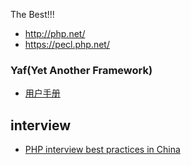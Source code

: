 The Best!!!

- http://php.net/
- https://pecl.php.net/

### Yaf(Yet Another Framework)
- [用户手册](http://www.laruence.com/manual/)

## interview
- [PHP interview best practices in China](https://github.com/wudi/PHP-Interview-Best-Practices-in-China)
